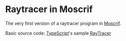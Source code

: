 Raytracer in Moscrif
====================

The very first version of a raytracer program in [Moscrif](http://moscrif.com).

Basic source code: [TypeScript](http://typescriptlang.com)'s sample [RayTracer](http://typescript.codeplex.com/SourceControl/changeset/view/d65fcce29d60#samples%2fraytracer%2fREADME.txt)
